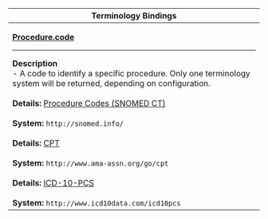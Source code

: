 |Terminology Bindings|
|---|
|<p>**[Procedure.code](http://hl7.org/fhir/DSTU2/procedure-definitions.html#Procedure.code)**<hr>**Description**<br>- A code to identify a specific procedure. Only one terminology system will be returned, depending on configuration.<br><br>**Details:** [Procedure Codes (SNOMED CT)](http://hl7.org/fhir/dstu2/snomedct.html)<br><br>**System:** `http://snomed.info/`<br><br>**Details:** [CPT](http://hl7.org/fhir/dstu2/cpt.html)<br><br>**System:** `http://www.ama-assn.org/go/cpt`<br><br>**Details:** [ICD-10-PCS](http://www.icd10data.com/icd10pcs)<br><br>**System:** `http://www.icd10data.com/icd10pcs`|
